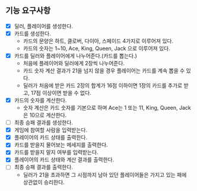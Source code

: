 ## 기능 요구사항

- [x] 딜러, 플레이어를 생성한다.
- [x] 카드를 생성한다.
    - 카드의 문양은 하트, 클로버, 다이아, 스페이드 4가지로 이루어져 있다.
    - 카드의 숫자는 1~10, Ace, King, Queen, Jack 으로 이루어져 있다.
- [x] 카드를 딜러와 플레이어에게 나누어준다.(카드를 뽑는다.)
    - 처음에 플레이어와 딜러에게 2장씩 나누어준다.
    - 카드 숫자 계산 결과가 21을 넘지 않을 경우 플레이어는 카드를 계속 뽑을 수 있다.
    - 딜러가 처음에 받은 카드 2장의 합계가 16점 이하이면 1장의 카드를 추가로 받고, 17점 이상이면 받을 수 없다.
- [x] 카드의 숫자를 계산한다.
    - 숫자 계산은 카드 숫자를 기본으로 하며 Ace는 1 또는 11, King, Queen, Jack은 10으로 계산한다.
- [ ] 최종 승패 결과를 생성한다.
- [x] 게임에 참여할 사람을 입력받는다.
- [x] 플레이어의 카드 상태를 출력한다.
- [x] 카드를 받을지 물어보는 메세지를 출력한다.
- [x] 카드를 받을지 말지 여부를 입력받는다.
- [x] 플레이어의 카드 상태와 계산 결과를 출력한다.
- [ ] 최종 승패 결과를 출력한다.
  - 딜러가 21을 초과하면 그 시점까지 남아 있던 플레이어들은 가지고 있는 패에 상관없이 승리한다.
